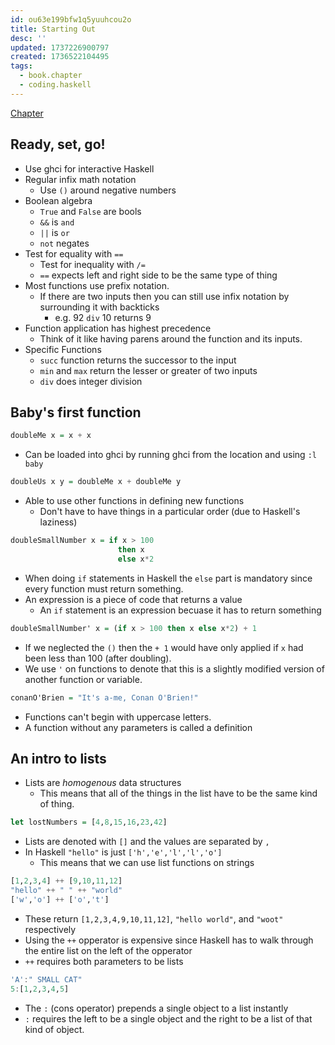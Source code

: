 ```yaml
---
id: ou63e199bfw1q5yuuhcou2o
title: Starting Out
desc: ''
updated: 1737226900797
created: 1736522104495
tags:
  - book.chapter
  - coding.haskell
---
```

[Chapter](https://learnyouahaskell.com/starting-out)

## Ready, set, go!
- Use ghci for interactive Haskell
- Regular infix math notation
    - Use `()` around negative numbers
- Boolean algebra
    - `True` and `False` are bools
    - `&&` is `and`
    - `||` is `or`
    - `not` negates
- Test for equality with `==`
    - Test for inequality with `/=`
    - `==` expects left and right side to be the same type of thing
- Most functions use prefix notation.
    - If there are two inputs then you can still use infix notation by surrounding it with backticks
        - e.g. 92 `div` 10 returns 9
- Function application has highest precedence
    - Think of it like having parens around the function and its inputs.
- Specific Functions
    - `succ` function returns the successor to the input
    - `min` and `max` return the lesser or greater of two inputs
    - `div` does integer division

## Baby's first function
```haskell
doubleMe x = x + x
```
- Can be loaded into ghci by running ghci from the location and using `:l baby`

```haskell
doubleUs x y = doubleMe x + doubleMe y
```
- Able to use other functions in defining new functions
    - Don't have to have things in a particular order (due to Haskell's laziness)

```haskell
doubleSmallNumber x = if x > 100
                        then x
                        else x*2
```
- When doing `if` statements in Haskell the `else` part is mandatory since every function must return something.
- An expression is a piece of code that returns a value
    - An `if` statement is an expression becuase it has to return something

```haskell
doubleSmallNumber' x = (if x > 100 then x else x*2) + 1
```
- If we neglected the `()` then the `+ 1` would have only applied if `x` had been less than 100 (after doubling).
- We use `'` on functions to denote that this is a slightly modified version of another function or variable.

```haskell
conanO'Brien = "It's a-me, Conan O'Brien!"
```
- Functions can't begin with uppercase letters.
- A function without any parameters is called a definition

## An intro to lists
- Lists are *homogenous* data structures
    - This means that all of the things in the list have to be the same kind of thing.

```haskell
let lostNumbers = [4,8,15,16,23,42]
```
- Lists are denoted with `[]` and the values are separated by `,`
- In Haskell `"hello"` is just `['h','e','l','l','o']`
    - This means that we can use list functions on strings

```haskell
[1,2,3,4] ++ [9,10,11,12]
"hello" ++ " " ++ "world"
['w','o'] ++ ['o','t']
```
- These return `[1,2,3,4,9,10,11,12]`, `"hello world"`, and `"woot"` respectively
- Using the `++` opperator is expensive since Haskell has to walk through the entire list on the left of the opperator
- `++` requires both parameters to be lists

```haskell
'A':" SMALL CAT"
5:[1,2,3,4,5]
```
- The `:` (cons operator) prepends a single object to a list instantly
- `:` requires the left to be a single object and the right to be a list of that kind of object.